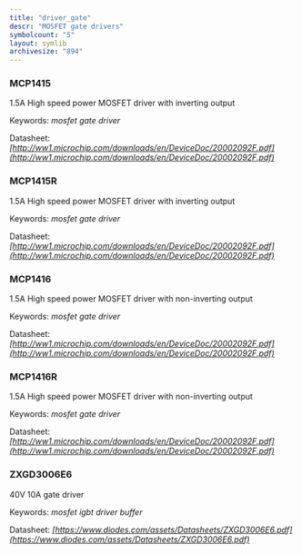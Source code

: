 ```yaml
---
title: "driver_gate"
descr: "MOSFET gate drivers"
symbolcount: "5"
layout: symlib
archivesize: "894"
---
```


### MCP1415
1.5A High speed power MOSFET driver with inverting output


Keywords: *mosfet gate driver*

Datasheet: *[http://ww1.microchip.com/downloads/en/DeviceDoc/20002092F.pdf](http://ww1.microchip.com/downloads/en/DeviceDoc/20002092F.pdf)*

### MCP1415R
1.5A High speed power MOSFET driver with inverting output


Keywords: *mosfet gate driver*

Datasheet: *[http://ww1.microchip.com/downloads/en/DeviceDoc/20002092F.pdf](http://ww1.microchip.com/downloads/en/DeviceDoc/20002092F.pdf)*

### MCP1416
1.5A High speed power MOSFET driver with non-inverting output


Keywords: *mosfet gate driver*

Datasheet: *[http://ww1.microchip.com/downloads/en/DeviceDoc/20002092F.pdf](http://ww1.microchip.com/downloads/en/DeviceDoc/20002092F.pdf)*

### MCP1416R
1.5A High speed power MOSFET driver with non-inverting output


Keywords: *mosfet gate driver*

Datasheet: *[http://ww1.microchip.com/downloads/en/DeviceDoc/20002092F.pdf](http://ww1.microchip.com/downloads/en/DeviceDoc/20002092F.pdf)*

### ZXGD3006E6
40V 10A gate driver


Keywords: *mosfet igbt driver buffer*

Datasheet: *[https://www.diodes.com/assets/Datasheets/ZXGD3006E6.pdf](https://www.diodes.com/assets/Datasheets/ZXGD3006E6.pdf)*

